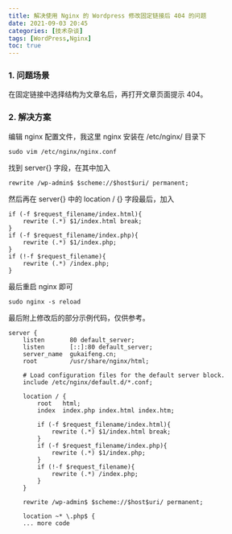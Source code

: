```yaml
---
title: 解决使用 Nginx 的 Wordpress 修改固定链接后 404 的问题
date: 2021-09-03 20:45
categories: [技术杂谈]
tags: [WordPress,Nginx]
toc: true
---
```






### 1. 问题场景

在固定链接中选择结构为文章名后，再打开文章页面提示 404。

<!--more-->

### 2. 解决方案

编辑 nginx 配置文件，我这里 nginx 安装在 /etc/nginx/ 目录下

```shell
sudo vim /etc/nginx/nginx.conf
```

找到 server{} 字段，在其中加入

```
rewrite /wp-admin$ $scheme://$host$uri/ permanent;
```

然后再在 server{} 中的 location / {} 字段最后，加入

```
if (-f $request_filename/index.html){  
    rewrite (.*) $1/index.html break;  
}  
if (-f $request_filename/index.php){  
    rewrite (.*) $1/index.php;  
}  
if (!-f $request_filename){  
    rewrite (.*) /index.php;  
}  
```

最后重启 nginx 即可

```shell
sudo nginx -s reload
```



最后附上修改后的部分示例代码，仅供参考。

```
server {
    listen       80 default_server;
    listen       [::]:80 default_server;
    server_name  gukaifeng.cn;
    root         /usr/share/nginx/html;

    # Load configuration files for the default server block.
    include /etc/nginx/default.d/*.conf;

    location / {
        root   html;
        index  index.php index.html index.htm;

        if (-f $request_filename/index.html){
            rewrite (.*) $1/index.html break;
        }
        if (-f $request_filename/index.php){
            rewrite (.*) $1/index.php;
        }
        if (!-f $request_filename){
            rewrite (.*) /index.php;
        }
    }
    
    rewrite /wp-admin$ $scheme://$host$uri/ permanent;

    location ~* \.php$ {
    ... more code
```


